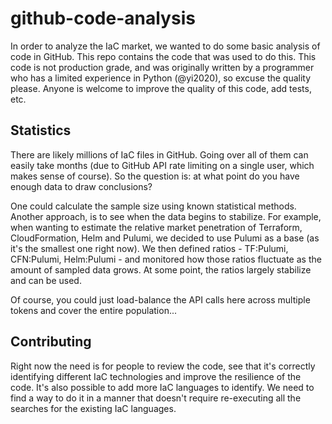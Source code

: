 # github-code-analysis

In order to analyze the IaC market, we wanted to do some basic analysis of code in GitHub. This repo contains the code that was used to do this. This code is not production grade, and was originally written by a programmer who has a limited experience in Python (@yi2020), so excuse the quality please. Anyone is welcome to improve the quality of this code, add tests, etc.

## Statistics

There are likely millions of IaC files in GitHub. Going over all of them can easily take months (due to GitHub API rate limiting on a single user, which makes sense of course). So the question is: at what point do you have enough data to draw conclusions? 

One could calculate the sample size using known statistical methods. Another approach, is to see when the data begins to stabilize. For example, when wanting to estimate the relative market penetration of Terraform, CloudFormation, Helm and Pulumi, we decided to use Pulumi as a base (as it's the smallest one right now). We then defined ratios - TF:Pulumi, CFN:Pulumi, Helm:Pulumi - and monitored how those ratios fluctuate as the amount of sampled data grows. At some point, the ratios largely stabilize and can be used. 

Of course, you could just load-balance the API calls here across multiple tokens and cover the entire population...

## Contributing

Right now the need is for people to review the code, see that it's correctly identifying different IaC technologies and improve the resilience of the code.
It's also possible to add more IaC languages to identify. We need to find a way to do it in a manner that doesn't require re-executing all the searches for the existing IaC languages.
